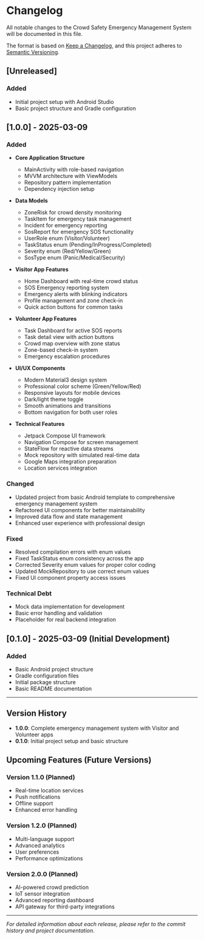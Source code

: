 # Changelog

All notable changes to the Crowd Safety Emergency Management System will be documented in this file.

The format is based on [Keep a Changelog](https://keepachangelog.com/en/1.0.0/),
and this project adheres to [Semantic Versioning](https://semver.org/spec/v2.0.0.html).

## [Unreleased]

### Added
- Initial project setup with Android Studio
- Basic project structure and Gradle configuration

## [1.0.0] - 2025-03-09

### Added
- **Core Application Structure**
  - MainActivity with role-based navigation
  - MVVM architecture with ViewModels
  - Repository pattern implementation
  - Dependency injection setup

- **Data Models**
  - ZoneRisk for crowd density monitoring
  - TaskItem for emergency task management
  - Incident for emergency reporting
  - SosReport for emergency SOS functionality
  - UserRole enum (Visitor/Volunteer)
  - TaskStatus enum (Pending/InProgress/Completed)
  - Severity enum (Red/Yellow/Green)
  - SosType enum (Panic/Medical/Security)

- **Visitor App Features**
  - Home Dashboard with real-time crowd status
  - SOS Emergency reporting system
  - Emergency alerts with blinking indicators
  - Profile management and zone check-in
  - Quick action buttons for common tasks

- **Volunteer App Features**
  - Task Dashboard for active SOS reports
  - Task detail view with action buttons
  - Crowd map overview with zone status
  - Zone-based check-in system
  - Emergency escalation procedures

- **UI/UX Components**
  - Modern Material3 design system
  - Professional color scheme (Green/Yellow/Red)
  - Responsive layouts for mobile devices
  - Dark/light theme toggle
  - Smooth animations and transitions
  - Bottom navigation for both user roles

- **Technical Features**
  - Jetpack Compose UI framework
  - Navigation Compose for screen management
  - StateFlow for reactive data streams
  - Mock repository with simulated real-time data
  - Google Maps integration preparation
  - Location services integration

### Changed
- Updated project from basic Android template to comprehensive emergency management system
- Refactored UI components for better maintainability
- Improved data flow and state management
- Enhanced user experience with professional design

### Fixed
- Resolved compilation errors with enum values
- Fixed TaskStatus enum consistency across the app
- Corrected Severity enum values for proper color coding
- Updated MockRepository to use correct enum values
- Fixed UI component property access issues

### Technical Debt
- Mock data implementation for development
- Basic error handling and validation
- Placeholder for real backend integration

## [0.1.0] - 2025-03-09 (Initial Development)

### Added
- Basic Android project structure
- Gradle configuration files
- Initial package structure
- Basic README documentation

---

## Version History

- **1.0.0**: Complete emergency management system with Visitor and Volunteer apps
- **0.1.0**: Initial project setup and basic structure

## Upcoming Features (Future Versions)

### Version 1.1.0 (Planned)
- Real-time location services
- Push notifications
- Offline support
- Enhanced error handling

### Version 1.2.0 (Planned)
- Multi-language support
- Advanced analytics
- User preferences
- Performance optimizations

### Version 2.0.0 (Planned)
- AI-powered crowd prediction
- IoT sensor integration
- Advanced reporting dashboard
- API gateway for third-party integrations

---

*For detailed information about each release, please refer to the commit history and project documentation.*
